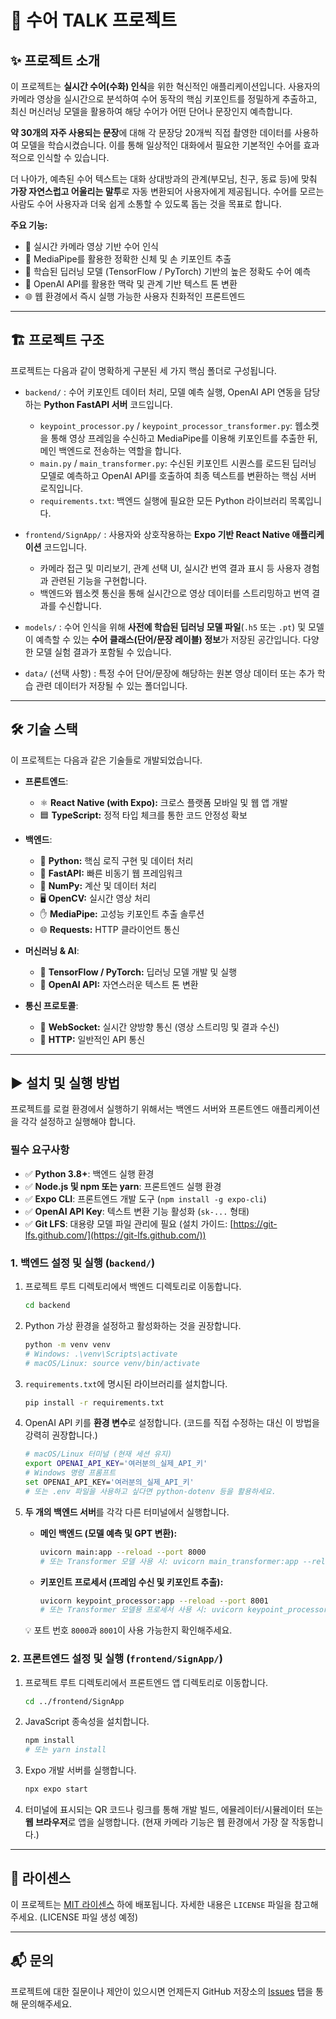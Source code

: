 # 👋 수어 TALK 프로젝트

## ✨ 프로젝트 소개

이 프로젝트는 **실시간 수어(수화) 인식**을 위한 혁신적인 애플리케이션입니다. 사용자의 카메라 영상을 실시간으로 분석하여 수어 동작의 핵심 키포인트를 정밀하게 추출하고, 최신 머신러닝 모델을 활용하여 해당 수어가 어떤 단어나 문장인지 예측합니다.

**약 30개의 자주 사용되는 문장**에 대해 각 문장당 20개씩 직접 촬영한 데이터를 사용하여 모델을 학습시켰습니다. 이를 통해 일상적인 대화에서 필요한 기본적인 수어를 효과적으로 인식할 수 있습니다.

더 나아가, 예측된 수어 텍스트는 대화 상대방과의 관계(부모님, 친구, 동료 등)에 맞춰 **가장 자연스럽고 어울리는 말투**로 자동 변환되어 사용자에게 제공됩니다. 수어를 모르는 사람도 수어 사용자과 더욱 쉽게 소통할 수 있도록 돕는 것을 목표로 합니다.

**주요 기능:**

-   🎥 실시간 카메라 영상 기반 수어 인식
-   🦴 MediaPipe를 활용한 정확한 신체 및 손 키포인트 추출
-   🧠 학습된 딥러닝 모델 (TensorFlow / PyTorch) 기반의 높은 정확도 수어 예측
-   💬 OpenAI API를 활용한 맥락 및 관계 기반 텍스트 톤 변환
-   🌐 웹 환경에서 즉시 실행 가능한 사용자 친화적인 프론트엔드

---

## 🏗️ 프로젝트 구조

프로젝트는 다음과 같이 명확하게 구분된 세 가지 핵심 폴더로 구성됩니다.

-   `backend/`
    : 수어 키포인트 데이터 처리, 모델 예측 실행, OpenAI API 연동을 담당하는 **Python FastAPI 서버** 코드입니다.
    -   `keypoint_processor.py` / `keypoint_processor_transformer.py`: 웹소켓을 통해 영상 프레임을 수신하고 MediaPipe를 이용해 키포인트를 추출한 뒤, 메인 백엔드로 전송하는 역할을 합니다.
    -   `main.py` / `main_transformer.py`: 수신된 키포인트 시퀀스를 로드된 딥러닝 모델로 예측하고 OpenAI API를 호출하여 최종 텍스트를 변환하는 핵심 서버 로직입니다.
    -   `requirements.txt`: 백엔드 실행에 필요한 모든 Python 라이브러리 목록입니다.

-   `frontend/SignApp/`
    : 사용자와 상호작용하는 **Expo 기반 React Native 애플리케이션** 코드입니다.
    -   카메라 접근 및 미리보기, 관계 선택 UI, 실시간 번역 결과 표시 등 사용자 경험과 관련된 기능을 구현합니다.
    -   백엔드와 웹소켓 통신을 통해 실시간으로 영상 데이터를 스트리밍하고 번역 결과를 수신합니다.

-   `models/`
    : 수어 인식을 위해 **사전에 학습된 딥러닝 모델 파일**(`.h5` 또는 `.pt`) 및 모델이 예측할 수 있는 **수어 클래스(단어/문장 레이블) 정보**가 저장된 공간입니다. 다양한 모델 실험 결과가 포함될 수 있습니다.

-   `data/` (선택 사항)
    : 특정 수어 단어/문장에 해당하는 원본 영상 데이터 또는 추가 학습 관련 데이터가 저장될 수 있는 폴더입니다.

---

## 🛠️ 기술 스택

이 프로젝트는 다음과 같은 기술들로 개발되었습니다.

-   **프론트엔드**:
    -   ⚛️ **React Native (with Expo):** 크로스 플랫폼 모바일 및 웹 앱 개발
    -   🟦 **TypeScript:** 정적 타입 체크를 통한 코드 안정성 확보

-   **백엔드**:
    -   🐍 **Python:** 핵심 로직 구현 및 데이터 처리
    -   🚀 **FastAPI:** 빠른 비동기 웹 프레임워크
    -   🔢 **NumPy:** 계산 및 데이터 처리
    -   🖥️ **OpenCV:** 실시간 영상 처리
    -   ✋ **MediaPipe:** 고성능 키포인트 추출 솔루션
    -   🌐 **Requests:** HTTP 클라이언트 통신

-   **머신러닝 & AI**:
    -   🧠 **TensorFlow / PyTorch:** 딥러닝 모델 개발 및 실행
    -   🤖 **OpenAI API:** 자연스러운 텍스트 톤 변환

-   **통신 프로토콜**:
    -   📡 **WebSocket:** 실시간 양방향 통신 (영상 스트리밍 및 결과 수신)
    -   🔗 **HTTP:** 일반적인 API 통신

---

## ▶️ 설치 및 실행 방법

프로젝트를 로컬 환경에서 실행하기 위해서는 백엔드 서버와 프론트엔드 애플리케이션을 각각 설정하고 실행해야 합니다.

### 필수 요구사항

-   ✅ **Python 3.8+**: 백엔드 실행 환경
-   ✅ **Node.js 및 npm 또는 yarn**: 프론트엔드 실행 환경
-   ✅ **Expo CLI**: 프론트엔드 개발 도구 (`npm install -g expo-cli`)
-   ✅ **OpenAI API Key**: 텍스트 변환 기능 활성화 (`sk-...` 형태)
-   ✅ **Git LFS**: 대용량 모델 파일 관리에 필요 (설치 가이드: [https://git-lfs.github.com/](https://git-lfs.github.com/))

### 1. 백엔드 설정 및 실행 (`backend/`)

1.  프로젝트 루트 디렉토리에서 백엔드 디렉토리로 이동합니다.
    ```bash
    cd backend
    ```

2.  Python 가상 환경을 설정하고 활성화하는 것을 권장합니다.
    ```bash
    python -m venv venv
    # Windows: .\venv\Scripts\activate
    # macOS/Linux: source venv/bin/activate
    ```

3.  `requirements.txt`에 명시된 라이브러리를 설치합니다.
    ```bash
    pip install -r requirements.txt
    ```

4.  OpenAI API 키를 **환경 변수**로 설정합니다. (코드를 직접 수정하는 대신 이 방법을 강력히 권장합니다.)
    ```bash
    # macOS/Linux 터미널 (현재 세션 유지)
    export OPENAI_API_KEY='여러분의_실제_API_키'
    # Windows 명령 프롬프트
    set OPENAI_API_KEY='여러분의_실제_API_키'
    # 또는 .env 파일을 사용하고 싶다면 python-dotenv 등을 활용하세요.
    ```

5.  **두 개의 백엔드 서버**를 각각 다른 터미널에서 실행합니다.
    -   **메인 백엔드 (모델 예측 및 GPT 변환):**
        ```bash
        uvicorn main:app --reload --port 8000
        # 또는 Transformer 모델 사용 시: uvicorn main_transformer:app --reload --port 8000
        ```
    -   **키포인트 프로세서 (프레임 수신 및 키포인트 추출):**
        ```bash
        uvicorn keypoint_processor:app --reload --port 8001
        # 또는 Transformer 모델용 프로세서 사용 시: uvicorn keypoint_processor_transformer:app --reload --port 8001
        ```
    💡 포트 번호 `8000`과 `8001`이 사용 가능한지 확인해주세요.

### 2. 프론트엔드 설정 및 실행 (`frontend/SignApp/`)

1.  프로젝트 루트 디렉토리에서 프론트엔드 앱 디렉토리로 이동합니다.
    ```bash
    cd ../frontend/SignApp
    ```

2.  JavaScript 종속성을 설치합니다.
    ```bash
    npm install
    # 또는 yarn install
    ```

3.  Expo 개발 서버를 실행합니다.
    ```bash
    npx expo start
    ```

4.  터미널에 표시되는 QR 코드나 링크를 통해 개발 빌드, 에뮬레이터/시뮬레이터 또는 **웹 브라우저**로 앱을 실행합니다. (현재 카메라 기능은 웹 환경에서 가장 잘 작동합니다.)


---

## 📄 라이센스

이 프로젝트는 [MIT 라이센스](https://opensource.org/licenses/MIT) 하에 배포됩니다. 자세한 내용은 `LICENSE` 파일을 참고해주세요. (LICENSE 파일 생성 예정)

---

## 📬 문의

프로젝트에 대한 질문이나 제안이 있으시면 언제든지 GitHub 저장소의 [Issues] 탭을 통해 문의해주세요.

[Issues]: https://github.com/zangzoo/AIProject/issues
